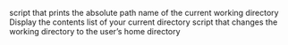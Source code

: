 script that prints the absolute path name of the current working directory
Display the contents list of your current directory
script that changes the working directory to the user’s home directory